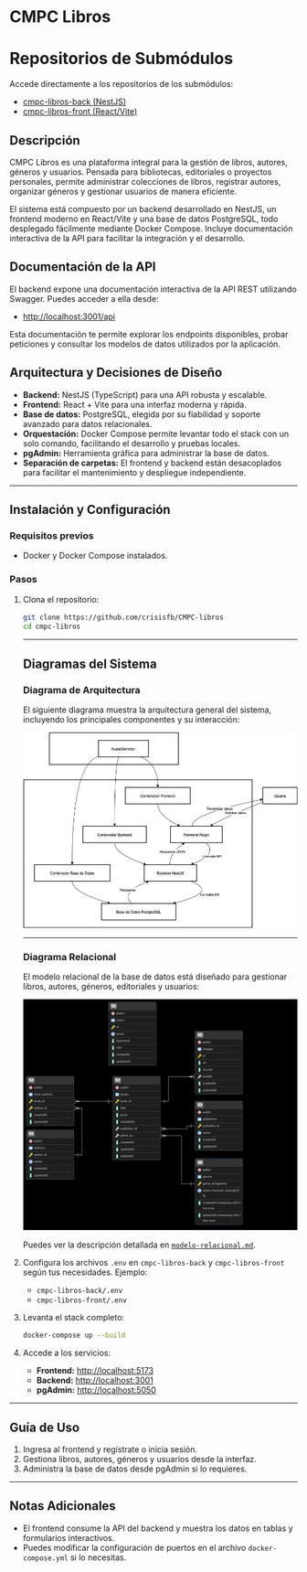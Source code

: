 # CMPC Libros
# Repositorios de Submódulos

Accede directamente a los repositorios de los submódulos:

- [cmpc-libros-back (NestJS)](https://github.com/crisisfb/cmpc-libros-back)
- [cmpc-libros-front (React/Vite)](https://github.com/crisisfb/cmpc-libros-front)
## Descripción

CMPC Libros es una plataforma integral para la gestión de libros, autores, géneros y usuarios. Pensada para bibliotecas, editoriales o proyectos personales, permite administrar colecciones de libros, registrar autores, organizar géneros y gestionar usuarios de manera eficiente.

El sistema está compuesto por un backend desarrollado en NestJS, un frontend moderno en React/Vite y una base de datos PostgreSQL, todo desplegado fácilmente mediante Docker Compose. Incluye documentación interactiva de la API para facilitar la integración y el desarrollo.

## Documentación de la API

El backend expone una documentación interactiva de la API REST utilizando Swagger. Puedes acceder a ella desde:

- [http://localhost:3001/api](http://localhost:3001/api)

Esta documentación te permite explorar los endpoints disponibles, probar peticiones y consultar los modelos de datos utilizados por la aplicación.

## Arquitectura y Decisiones de Diseño

- **Backend:** NestJS (TypeScript) para una API robusta y escalable.
- **Frontend:** React + Vite para una interfaz moderna y rápida.
- **Base de datos:** PostgreSQL, elegida por su fiabilidad y soporte avanzado para datos relacionales.
- **Orquestación:** Docker Compose permite levantar todo el stack con un solo comando, facilitando el desarrollo y pruebas locales.
- **pgAdmin:** Herramienta gráfica para administrar la base de datos.
- **Separación de carpetas:** El frontend y backend están desacoplados para facilitar el mantenimiento y despliegue independiente.

---

## Instalación y Configuración

### Requisitos previos
- Docker y Docker Compose instalados.

### Pasos
1. Clona el repositorio:
   ```bash
   git clone https://github.com/crisisfb/CMPC-libros
   cd cmpc-libros
   ```

   ---

   ## Diagramas del Sistema

   ### Diagrama de Arquitectura

   El siguiente diagrama muestra la arquitectura general del sistema, incluyendo los principales componentes y su interacción:

   ![Diagrama de Arquitectura](arquitectura.png)

   ---

   ### Diagrama Relacional

   El modelo relacional de la base de datos está diseñado para gestionar libros, autores, géneros, editoriales y usuarios:

   ![Diagrama Relacional](RM.png)

   Puedes ver la descripción detallada en [`modelo-relacional.md`](./modelo-relacional.md).
2. Configura los archivos `.env` en `cmpc-libros-back` y `cmpc-libros-front` según tus necesidades. Ejemplo:
   - `cmpc-libros-back/.env`
   - `cmpc-libros-front/.env`
3. Levanta el stack completo:
   ```bash
   docker-compose up --build
   ```
4. Accede a los servicios:
   - **Frontend:** [http://localhost:5173](http://localhost:5173)
   - **Backend:** [http://localhost:3001](http://localhost:3001)
   - **pgAdmin:** [http://localhost:5050](http://localhost:5050)

---

## Guía de Uso

1. Ingresa al frontend y regístrate o inicia sesión.
2. Gestiona libros, autores, géneros y usuarios desde la interfaz.
3. Administra la base de datos desde pgAdmin si lo requieres.

---

## Notas Adicionales

- El frontend consume la API del backend y muestra los datos en tablas y formularios interactivos.
- Puedes modificar la configuración de puertos en el archivo `docker-compose.yml` si lo necesitas.
